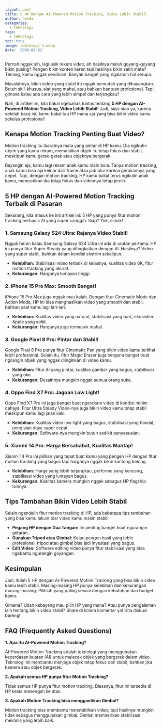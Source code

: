 ```yaml
---
layout: post
title: 5 HP Dengan AI-Powered Motion Tracking, Video Lebih Stabil!
author: nanda
categories:
  - teknologi
tags:
  - teknologi
toc: true
image: teknologi-1.webp
date: '2056-03-02'
---
```



Pernah nggak sih, lagi asik rekam video, eh hasilnya malah goyang-goyang bikin pusing? Pengen bikin konten keren tapi hasilnya bikin sakit mata? Tenang, kamu nggak sendirian! Banyak banget yang ngalamin hal serupa.

Masalahnya, bikin video yang stabil itu nggak semudah yang dibayangkan. Butuh skill khusus, alat yang mahal, atau bahkan bantuan profesional. Tapi, gimana kalau ada cara yang lebih simpel dan terjangkau?

Nah, di artikel ini, kita bakal ngebahas tuntas tentang **5 HP dengan AI-Powered Motion Tracking, Video Lebih Stabil!** Jadi, siap-siap ya, karena setelah baca ini, kamu bakal tau HP mana aja yang bisa bikin video kamu sekelas profesional!

## Kenapa Motion Tracking Penting Buat Video?

Motion tracking itu ibaratnya mata yang pintar di HP kamu. Dia ngikutin objek yang kamu rekam, memastikan objek itu tetap fokus dan stabil, meskipun kamu gerak-gerak atau objeknya bergerak.

Bayangin aja, kamu lagi rekam anak kamu main bola. Tanpa motion tracking, anak kamu bisa aja keluar dari frame atau jadi blur karena gerakannya yang cepet. Tapi, dengan motion tracking, HP kamu bakal terus ngikutin anak kamu, memastikan dia tetap fokus dan videonya tetap jernih.

## 5 HP dengan AI-Powered Motion Tracking Terbaik di Pasaran

Sekarang, kita masuk ke inti artikel ini: 5 HP yang punya fitur motion tracking berbasis AI yang super canggih. Siap? Yuk, simak!

### 1\. Samsung Galaxy S24 Ultra: Rajanya Video Stabil!

Nggak heran kalau Samsung Galaxy S24 Ultra ini ada di urutan pertama. HP ini punya fitur Super Steady yang ditingkatkan dengan AI. Hasilnya? Video yang super stabil, bahkan dalam kondisi ekstrim sekalipun.

- **Kelebihan:** Stabilisasi video terbaik di kelasnya, kualitas video 8K, fitur motion tracking yang akurat.
- **Kekurangan:** Harganya lumayan tinggi.

### 2\. iPhone 15 Pro Max: Smooth Banget!

iPhone 15 Pro Max juga nggak mau kalah. Dengan fitur Cinematic Mode dan Action Mode, HP ini bisa menghasilkan video yang smooth dan stabil, bahkan saat kamu lagi lari-lari.

- **Kelebihan:** Kualitas video yang natural, stabilisasi yang baik, ekosistem Apple yang solid.
- **Kekurangan:** Harganya juga termasuk mahal.

### 3\. Google Pixel 8 Pro: Pintar dan Stabil!

Google Pixel 8 Pro punya fitur Cinematic Pan yang bikin video kamu terlihat lebih profesional. Selain itu, fitur Magic Eraser juga berguna banget buat ngilangin objek yang nggak diinginkan di video kamu.

- **Kelebihan:** Fitur AI yang pintar, kualitas gambar yang bagus, stabilisasi yang oke.
- **Kekurangan:** Desainnya mungkin nggak semua orang suka.

### 4\. Oppo Find X7 Pro: Jagoan Low Light!

Oppo Find X7 Pro ini jago banget buat ngerekam video di kondisi minim cahaya. Fitur Ultra Steady Video-nya juga bikin video kamu tetap stabil meskipun kamu lagi jalan kaki.

- **Kelebihan:** Kualitas video low light yang bagus, stabilisasi yang handal, pengisian daya super cepat.
- **Kekurangan:** Software-nya mungkin butuh sedikit penyesuaian.

### 5\. Xiaomi 14 Pro: Harga Bersahabat, Kualitas Mantap!

Xiaomi 14 Pro ini pilihan yang tepat buat kamu yang pengen HP dengan fitur motion tracking yang bagus tapi harganya nggak bikin kantong bolong.

- **Kelebihan:** Harga yang lebih terjangkau, performa yang kencang, stabilisasi video yang lumayan bagus.
- **Kekurangan:** Kualitas kamera mungkin nggak sebagus HP flagship lainnya.

## Tips Tambahan Bikin Video Lebih Stabil

Selain ngandelin fitur motion tracking di HP, ada beberapa tips tambahan yang bisa kamu lakuin biar video kamu makin stabil:

- **Pegang HP dengan Dua Tangan:** Ini penting banget buat ngurangin getaran.
- **Gunakan Tripod atau Gimbal:** Kalau pengen hasil yang lebih profesional, tripod atau gimbal bisa jadi investasi yang bagus.
- **Edit Video:** Software editing video punya fitur stabilisasi yang bisa ngebantu ngurangin goyangan.

## Kesimpulan

Jadi, itulah 5 HP dengan AI-Powered Motion Tracking yang bisa bikin video kamu lebih stabil. Masing-masing HP punya kelebihan dan kekurangan masing-masing. Pilihlah yang paling sesuai dengan kebutuhan dan budget kamu.

Gimana? Udah kebayang mau pilih HP yang mana? Atau punya pengalaman lain tentang bikin video stabil? Share di kolom komentar ya! Kita diskusi bareng!

## FAQ (Frequently Asked Questions)

**1\. Apa itu AI-Powered Motion Tracking?**

AI-Powered Motion Tracking adalah teknologi yang menggunakan kecerdasan buatan (AI) untuk melacak objek yang bergerak dalam video. Teknologi ini membantu menjaga objek tetap fokus dan stabil, bahkan jika kamera atau objek bergerak.

**2\. Apakah semua HP punya fitur Motion Tracking?**

Tidak semua HP punya fitur motion tracking. Biasanya, fitur ini tersedia di HP kelas menengah ke atas.

**3\. Apakah Motion Tracking bisa menggantikan Gimbal?**

Motion tracking bisa membantu menstabilkan video, tapi hasilnya mungkin tidak sebagus menggunakan gimbal. Gimbal memberikan stabilisasi mekanis yang lebih baik.
